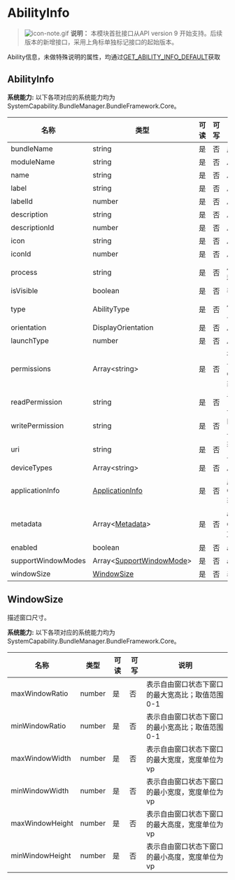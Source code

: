 # AbilityInfo

> ![icon-note.gif](public_sys-resources/icon-note.gif) **说明：**
> 本模块首批接口从API version 9 开始支持。后续版本的新增接口，采用上角标单独标记接口的起始版本。

Ability信息，未做特殊说明的属性，均通过[GET_ABILITY_INFO_DEFAULT](js-apis-bundleManager.md)获取

## AbilityInfo

 **系统能力:** 以下各项对应的系统能力均为SystemCapability.BundleManager.BundleFramework.Core。

| 名称                  | 类型                                                     | 可读 | 可写 | 说明                                      |
| --------------------- | -------------------------------------------------------- | ---- | ---- | ----------------------------------------- |
| bundleName            | string                                                   | 是   | 否   | 应用包名                                  |
| moduleName            | string                                                   | 是   | 否   | Ability所属的HAP包的名称                  |
| name                  | string                                                   | 是   | 否   | Ability名称                               |
| label                 | string                                                   | 是   | 否   | Ability对用户显示的名称                   |
| labelId               | number                                                   | 是   | 否   | Ability的标签资源id                      |
| description           | string                                                   | 是   | 否   | Ability的描述                             |
| descriptionId         | number                                                   | 是   | 否   | Ability的描述资源id                       |
| icon                  | string                                                   | 是   | 否   | Ability的图标资源文件索引                 |
| iconId                | number                                                   | 是   | 否   | Ability的图标资源id                       |
| process               | string                                                   | 是   | 否   | Ability的进程，如果不设置，默认为包的名称 |
| isVisible             | boolean                                                  | 是   | 否   | 判断Ability是否可以被其他应用调用         |
| type                  | AbilityType                                              | 是   | 否   | Ability类型<br />此属性仅可在FA模型下使用            |
| orientation           | DisplayOrientation                                       | 是   | 否   | Ability的显示模式                         |
| launchType            | number                                                   | 是   | 否   | Ability的启动模式                         |
| permissions           | Array\<string>                                           | 是   | 否   | 被其他应用Ability调用时需要申请的权限集合，通过传入GET_ABILITY_INFO_WITH_PERMISSION获取 |
| readPermission        | string                                                   | 是   | 否   | 读取Ability数据所需的权限<br />此属性仅可在FA模型下使用 |
| writePermission       | string                                                   | 是   | 否   | 向Ability写数据所需的权限<br />此属性仅可在FA模型下使用 |
| uri                   | string                                                   | 是   | 否   | 获取Ability的统一资源标识符（URI）<br />此属性仅可在FA模型下使用 |
| deviceTypes           | Array\<string>                                           | 是   | 否   | Ability支持的设备类型                     |
| applicationInfo       | [ApplicationInfo](js-apis-bundleManager-applicationInfo.md)     | 是   | 否   | 应用程序的配置信息，通过传入GET_ABILITY_INFO_WITH_APPLICATION获取 |
| metadata              | Array\<[Metadata](js-apis-bundleManager-metadata.md)>           | 是   | 否   | ability的元信息，通过传入GET_ABILITY_INFO_WITH_METADATA获取 |
| enabled               | boolean                                                  | 是   | 否   | ability是否可用                           |
| supportWindowModes    | Array\<[SupportWindowMode](js-apis-bundleManager.md)> | 是   | 否   | ability支持的窗口模式                      |
| windowSize|[WindowSize](#windowsize)                                            |    是   | 否   | 表示窗口尺寸|

## WindowSize

描述窗口尺寸。

 **系统能力:** 以下各项对应的系统能力均为SystemCapability.BundleManager.BundleFramework.Core。

| 名称               | 类型    | 可读 | 可写 | 说明                               |
| -------------------| ------- | ---- | ---- | ---------------------------------- |
| maxWindowRatio     | number  | 是   | 否   | 表示自由窗口状态下窗口的最大宽高比；取值范围0-1 |
| minWindowRatio     | number  | 是   | 否   | 表示自由窗口状态下窗口的最小宽高比；取值范围0-1 |
| maxWindowWidth     | number  | 是   | 否   | 表示自由窗口状态下窗口的最大宽度，宽度单位为vp |
| minWindowWidth     | number  | 是   | 否   | 表示自由窗口状态下窗口的最小宽度，宽度单位为vp |
| maxWindowHeight    | number  | 是   | 否   | 表示自由窗口状态下窗口的最大高度，宽度单位为vp |
| minWindowHeight    | number  | 是   | 否   | 表示自由窗口状态下窗口的最小高度，宽度单位为vp |